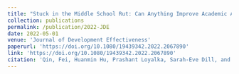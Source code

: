 ```yaml
---
title: "Stuck in the Middle School Rut: Can Anything Improve Academic Achievement in Rural Chinese Middle Schools?"
collection: publications
permalink: /publication/2022-JDE
date: 2022-05-01
venue: 'Journal of Development Effectiveness'
paperurl: 'https://doi.org/10.1080/19439342.2022.2067890'
link: 'https://doi.org/10.1080/19439342.2022.2067890'
citation: 'Qin, Fei, Huanmin Hu, Prashant Loyalka, Sarah-Eve Dill, and Scott Rozelle. 2022. &quot;Stuck in the Middle School Rut: Can Anything Improve Academic Achievement in Rural Chinese Middle Schools?.&quot; <i>Journal of Development Effectiveness</i> https://doi.org/10.1080/19439342.2022.2067890'
---
```

